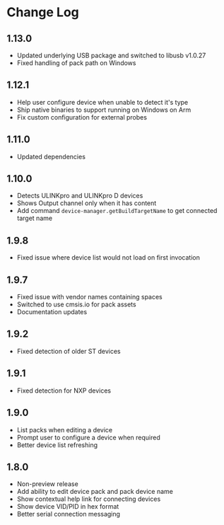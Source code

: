 # Change Log

## 1.13.0
- Updated underlying USB package and switched to libusb v1.0.27
- Fixed handling of pack path on Windows

## 1.12.1
- Help user configure device when unable to detect it's type
- Ship native binaries to support running on Windows on Arm
- Fix custom configuration for external probes

## 1.11.0
- Updated dependencies

## 1.10.0
- Detects ULINKpro and ULINKpro D devices
- Shows Output channel only when it has content
- Add command `device-manager.getBuildTargetName` to get connected target name

## 1.9.8
- Fixed issue where device list would not load on first invocation

## 1.9.7
- Fixed issue with vendor names containing spaces
- Switched to use cmsis.io for pack assets
- Documentation updates

## 1.9.2
- Fixed detection of older ST devices

## 1.9.1
- Fixed detection for NXP devices

## 1.9.0
- List packs when editing a device
- Prompt user to configure a device when required
- Better device list refreshing

## 1.8.0
- Non-preview release
- Add ability to edit device pack and pack device name
- Show contextual help link for connecting devices
- Show device VID/PID in hex format
- Better serial connection messaging
